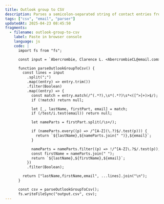```yaml
---
title: Outlook group to CSV
description: Parses a semicolon-separated string of contact entries from an expanded Outlook distribution list into a CSV format.
tags: ["csv", "email", "parser"]
updatedAt: 2025-04-23 08:45:50
fragments:
  - filename: outlook-group-to-csv
    label: Paste in browser console
    language: js
    code: |
      import fs from "fs";

      const input = `Abercrombie, Clarence L. <AbercrombieCL@email.com>; Abushawish, Maysaa Z <abushawishmz@email.com>; Adams, Benjamin <adamsbj@email.com>; Anderson, A.K. <AndersonAK@email.com>; Castilla Candil, Luis <castillacandillm@email.com>; Castillo-Bernal, Melba <castillobernalmd@email.com>; Chang, Shun-Yao <changs@email.com>; Chaves, Nury <chavesne@email.com>; Chou, Yi Jou <chouy@email.com>;`;

      function parseOutlookGroupToCsv() {
        const lines = input
          .split(";")
          .map((entry) => entry.trim())
          .filter(Boolean)
          .map((entry) => {
            const match = entry.match(/^(.*?),\s*(.*?)\s*<([^>]+)>$/);
            if (!match) return null;

            let [_, lastName, firstPart, email] = match;
            if (/test/i.test(email)) return null;

            let nameParts = firstPart.split(/\s+/);

            if (nameParts.every((p) => /^[A-Z](\.?)$/.test(p))) {
              return `${lastName},${nameParts.join(" ")},${email}`;
            }

            nameParts = nameParts.filter((p) => !/^[A-Z]\.?$/.test(p));
            const firstName = nameParts.join(" ");
            return `${lastName},${firstName},${email}`;
          })
          .filter(Boolean);

        return ["lastName,firstName,email", ...lines].join("\n");
      }

      const csv = parseOutlookGroupToCsv();
      fs.writeFileSync("output.csv", csv);
---
```

